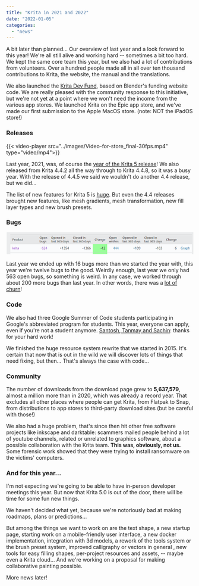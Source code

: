 ```yaml
---
title: "Krita in 2021 and 2022"
date: "2022-01-05"
categories: 
  - "news"
---
```


A bit later than planned... Our overview of last year and a look forward to this year! We're all still alive and working hard -- sometimes a bit too hard. We kept the same core team this year, but we also had a lot of contributions from volunteers. Over a hundred people made all in all over ten thousand contributions to Krita, the website, the manual and the translations.

We also launched the [Krita Dev Fund](https://fund.krita.org/), based on Blender's funding website code. We are really pleased with the community response to this initiative, but we're not yet at a point where we won't need the income from the various app stores. We launched Krita on the Epic app store, and we've made our first submission to the Apple MacOS store. (note: NOT the iPadOS store!)

### Releases

{{< video-player src="../images/Video-for-store_final-30fps.mp4" type="video/mp4">}}

Last year, 2021, was, of course the [year of the Krita 5 release](https://krita.org/en/item/krita-5-0-released/)! We also released from Krita 4.4.2 all the way through to Krita 4.4.8, so it was a busy year. With the release of 4.4.5 we said we wouldn't do another 4.4 release, but we did...

The list of new features for Krita 5 is [huge](https://krita.org/en/krita-5-0-release-notes/). But even the 4.4 releases brought new features, like mesh gradients, mesh transformation, new fill layer types and new brush presets.

### Bugs

![Bugs in 2021](../images/bugs_2021.png)

Last year we ended up with 16 bugs more than we started the year with, this year we're twelve bugs to the good. Weirdly enough, last year we only had 563 open bugs, so something is weird. In any case, we worked through about 200 more bugs than last year. In other words, there was a [lot of churn](https://valdyas.org/fading/hacking/krita-hacking/nightmares-and-bugs/)!

### Code

We also had three Google Summer of Code students participating in Google's abbreviated program for students. This year, everyone can apply, even if you're not a student anymore. [Santosh, Tanmay and Sachin](https://krita.org/en/item/kritas-google-summer-of-code-students/): thanks for your hard work!

We finished the huge resource system rewrite that we started in 2015. It's certain that now that is out in the wild we will discover lots of things that need fixing, but then... That's always the case with code...

### Community

The number of downloads from the download page grew to **5,637,579**, almost a million more than in 2020, which was already a record year. That excludes all other places where people can get Krita, from Flatpak to Snap, from distributions to app stores to third-party download sites (but be careful with those!)

We also had a huge problem, that's since then hit other free software projects like inkscape and darktable: scammers mailed people behind a lot of youtube channels, related or unrelated to graphics software, about a possible collaboration with the Krita team. **This was, obviously, not us.** Some forensic work showed that they were trying to install ransomware on the victims' computers.

### And for this year...

I'm not expecting we're going to be able to have in-person developer meetings this year. But now that Krita 5.0 is out of the door, there will be time for some fun new things.

We haven't decided what yet, because we're notoriously bad at making roadmaps, plans or predictions...

But among the things we want to work on are the text shape, a new startup page, starting work on a mobile-friendly user interface, a new docker implementation, integration with 3d models, a rework of the tools system or the brush preset system, improved calligraphy or vectors in general , new tools for easy filling shapes, per-project resources and assets, -- maybe even a Krita cloud... And we're working on a proposal for making collaborative painting possible.

More news later!

